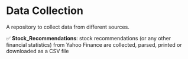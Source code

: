 # Data Collection

A repository to collect data from different sources.

:white_check_mark: **Stock_Recommendations**: stock recommendations (or any other financial statistics) from Yahoo Finance are collected, parsed, printed or downloaded as a CSV file
